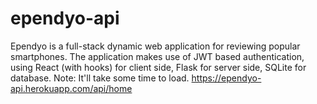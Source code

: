 # ependyo-api
Ependyo is a full-stack dynamic web application for reviewing popular smartphones. The application makes use of JWT based authentication, using React (with hooks) for client side, Flask for server side, SQLite for database.
Note: It'll take some time to load.
https://ependyo-api.herokuapp.com/api/home

